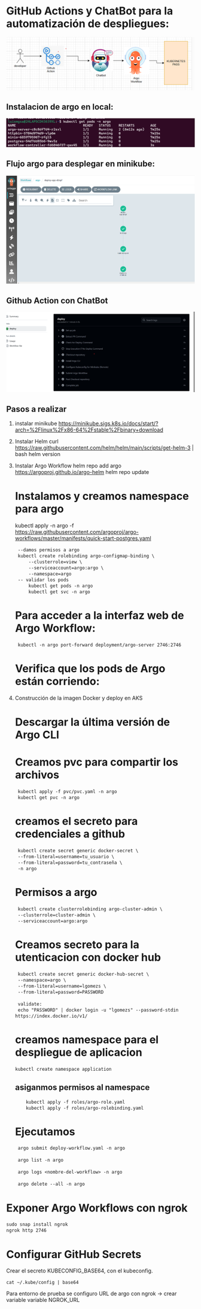 

# GitHub Actions y ChatBot para la automatización de despliegues:

![Screenshot argo ](images/architect.png?raw=true "POST")


## Instalacion de argo en local:

 ![Screenshot argo ](images/argo-pods.png?raw=true "POST")

## Flujo argo para desplegar en minikube:

 ![Screenshot argo ](images/argo-workflow.png?raw=true "POST")

## Github Action con ChatBot 

 ![Screenshot argo ](images/github-action.png?raw=true "POST")


## Pasos a realizar

1. instalar minikube
    https://minikube.sigs.k8s.io/docs/start/?arch=%2Flinux%2Fx86-64%2Fstable%2Fbinary+download
 
2. Instalar Helm
    curl https://raw.githubusercontent.com/helm/helm/main/scripts/get-helm-3 | bash
    helm version

3. Instalar Argo Workflow
    helm repo add argo https://argoproj.github.io/argo-helm
    helm repo update
    # Instalamos y creamos namespace para argo
    kubectl apply -n argo -f https://raw.githubusercontent.com/argoproj/argo-workflows/master/manifests/quick-start-postgres.yaml

        --damos permisos a argo
        kubectl create rolebinding argo-configmap-binding \
            --clusterrole=view \
            --serviceaccount=argo:argo \
            --namespace=argo
        -- validar los pods 
            kubectl get pods -n argo  
            kubectl get svc -n argo

    # Para acceder a la interfaz web de Argo Workflow:
        kubectl -n argo port-forward deployment/argo-server 2746:2746

    # Verifica que los pods de Argo están corriendo:


4. Construcción de la imagen Docker y deploy en AKS
    
   # Descargar la última versión de Argo CLI
        
   # Creamos pvc para compartir los archivos

        kubectl apply -f pvc/pvc.yaml -n argo
        kubectl get pvc -n argo

   # creamos el secreto para credenciales a github
   
        kubectl create secret generic docker-secret \
        --from-literal=username=tu_usuario \
        --from-literal=password=tu_contraseña \
        -n argo

   # Permisos a argo

        kubectl create clusterrolebinding argo-cluster-admin \
        --clusterrole=cluster-admin \
        --serviceaccount=argo:argo
  
   # Creamos secreto para la utenticacion con docker hub
  
        kubectl create secret generic docker-hub-secret \
        --namespace=argo \
        --from-literal=username=lgomezs \
        --from-literal=password=PASSWORD

        validate:
        echo "PASSWORD" | docker login -u "lgomezs" --password-stdin https://index.docker.io/v1/

    # creamos namespace para el despliegue de aplicacion
       kubectl create namespace application

      ## asiganmos permisos al namespace 

           kubectl apply -f roles/argo-role.yaml
           kubectl apply -f roles/argo-rolebinding.yaml

   # Ejecutamos 

        argo submit deploy-workflow.yaml -n argo

        argo list -n argo

        argo logs <nombre-del-workflow> -n argo

        argo delete --all -n argo

        
  
 # Exponer Argo Workflows con ngrok

    sudo snap install ngrok
    ngrok http 2746

 # Configurar GitHub Secrets

   Crear el secreto KUBECONFIG_BASE64, con el kubeconfig.

    cat ~/.kube/config | base64 
     
  Para entorno de prueba se configuro URL de argo con ngrok -> crear variable variable NGROK_URL